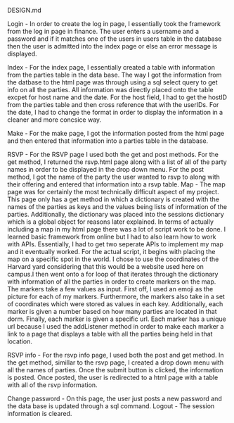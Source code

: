 DESIGN.md

Login -
    In order to create the log in page, I essentially took the framework from the log in page in finance. The user enters a username and a password and if it matches one of the users in users table in the database then the user is admitted into the index page or else an error message is displayed.

Index -
    For the index page, I essentially created a table with information from the parties table in the data base. The way I got the information from the datbase to the html page was through using a sql select query to get info on all the parties. All information was directly placed onto the table excpet for host name and the date. For the host field, I had to get the hostID from the parties table and then cross reference that with the userIDs. For the date, I had to change the format in order to display the information in a cleaner and more concsice way.

Make -
    For the make page, I got the information posted from the html page and then entered that information into a parties table in the database.

RSVP -
    For the RSVP page I used both the get and post methods. For the get method, I returned the rsvp.html page along with a list of all of the party names in order to be displayed in the drop down menu. For the post method, I got the name of the party the user wanted to rsvp to along with their offering and entered that information into a rsvp table.
Map -
    The map page was for certainly the most technically difficult aspect of my project. This page only has a get method in which a dictionary is created with the names of the parties as keys and the values being lists of information of the parties. Additionally, the dictionary was placed into the sessions dictionary which is a global object for reasons later explained. In terms of actually including a map in my html page there was a lot of script work to be done. I learned basic framework from online but I had to also learn how to work with APIs. Essentially, I had to get two seperate APIs to implement my map and it eventually worked. For the actual script, it begins with placing the map on a specific spot in the world. I chose to use the coordinates of the Harvard yard considering that this would be a website used here on campus.I then went onto a for loop of that iterates through the dictionary with information of all the parties in order to create markers on the map. The markers take a few values as input. First off, I used an emoji as the picture for each of my markers. Furthermore, the markers also take in a set of coordinates which were stored as values in each key. Additionally, each marker is given a number based on how many parties are located in that dorm. Finally, each marker is given a specific url. Each marker has a unique url because I used the addListener method in order to make each marker a link to a page that displays a table with all the parties being held in that location.

RSVP info -
    For the rsvp info page, I used both the post and get method. In the get method, simillar to the rsvp page, I created a drop down menu with all the names of parties. Once the submit button is clicked, the information is posted. Once posted, the user is redirected to a html page with a table with all of the rsvp information.

Change password -
    On this page, the user just posts a new password and the data base is updated through a sql command.
Logout -
    The session information is cleared.
